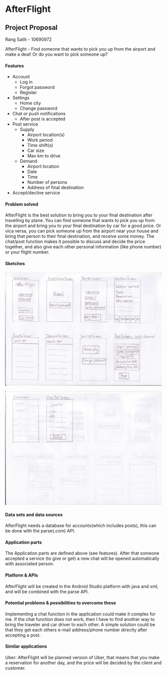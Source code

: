 # AfterFlight
## Project Proposal
Rang Salih - 10690972

AfterFlight - Find someone that wants to pick you up from the airport and make a deal! Or do you want to pick someone up?

#### Features
* Account
  * Log in
  * Forgot password
  * Register
* Settings 
  * Home city
  * Change password
* Chat or push notifications
  * After post is accepted
* Post service
  * Supply 
  	* Airport location(s)
  	* Work period
  	* Time shift(s)
  	* Car size
  	* Max km to drive
  * Demand
  	* Airport location
  	* Date
  	* Time
  	* Number of persons
  	* Address of final destination
* Accept/decline service

#### Problem solved
AfterFlight is the best solution to bring you to your final destination after travelling by plane. 
You can find someone that wants to pick you up from the airport and bring you to your final destination by car for a good price.
Or vica versa, you can pick someone up from the airport near your house and bring that person to their final destination, and receive some money.
The chat/post function makes it possible to discuss and decide the price together, and also give each other personal information (like phone number) or your flight number.

#### Sketches
![alt text](https://github.com/Rang92/AfterFlight/blob/master/doc/screens1.jpeg?raw=true "Click to zoom and turn")

![alt text](https://github.com/Rang92/AfterFlight/blob/master/doc/screens2.jpeg?raw=true "Click to zoom and turn")

#### Data sets and data sources
AfterFlight needs a database for accounts(which includes posts), this can be done with the parse(.com) API.

#### Application parts
The Application parts are defined above (see features). After that someone accepted a service (to give or get) a new chat will be opened automatically with associated person.

#### Platform & APIs
AfterFlight will be created in the Android Studio platform with java and xml, and will be combined with the parse API.

#### Potential problems & possibilities to overcome these
Implementing a chat function in the application could make it complex for me. If the chat function does not work, then I have to find another way to bring the traveler and car driver to each other. A simple solution could be that they get each others e-mail address/phone number directly after accepting a post.

#### Similar applications
Uber: AfterFlight will be planned version of Uber, that means that you make a reservation for another day, and the price will be decided by the client and customer.

